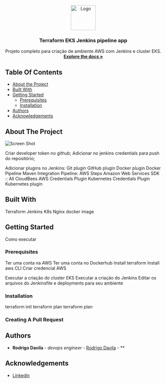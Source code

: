 <br/>
<p align="center">
  <a href="https://github.com/rrdevops/https://github.com/rrddevops/bootcamp2">
    <img src="https://amlanscloud.com/static/9def0d99a7abafd287ee1546d83c3fd4/d6be1/ekspipeline.png" alt="Logo" width="80" height="80">
  </a>

  <h3 align="center">Terraform EKS Jenkins pipeline app</h3>

  <p align="center">
    Projeto completo para criação de ambiente AWS com Jenkins e cluster EKS.
    <br/>
    <a href="https://github.com/rrdevops/https://github.com/rrddevops/bootcamp2"><strong>Explore the docs »</strong></a>
    <br/>
</p>

## Table Of Contents

* [About the Project](#about-the-project)
* [Built With](#built-with)
* [Getting Started](#getting-started)
  * [Prerequisites](#prerequisites)
  * [Installation](#installation)
* [Authors](#authors)
* [Acknowledgements](#acknowledgements)

## About The Project

![Screen Shot](https://i.ytimg.com/vi/Hz_zWe64uyY/hqdefault.jpg)

Criar developer token no github;
Adicionar no jenkins credentials para push do repositório;

Adicionar plugins no Jenkins:
Git plugin 
GitHub plugin
Docker plugin
Docker Pipeline
Maven Integration
Pipeline: AWS Steps
Amazon Web Services SDK :: All
CloudBees AWS Credentials Plugin
Kubernetes Credentials Plugin 
Kubernetes plugin 



## Built With

Terraform
Jenkins
K8s
Nginx docker image

## Getting Started

Como executar

### Prerequisites

Ter uma conta na AWS
Ter uma conta no Dockerhub
Install terraform
Install aws CLI
Criar credencial AWS

Executar a criação do cluster EKS
Executar a criação do Jenkins
Editar os arquivos do Jenkinsfile e deployments para seu ambiente


### Installation

terraform init
terraform plan
terraform plan

### Creating A Pull Request



## Authors

* **Rodrigo Davila** - *devops engineer* - [Rodrigo Davila](https://github.com/rrddevops) - **

## Acknowledgements

* [Linkedin](https://www.linkedin.com/in/rodrigordavila/)
